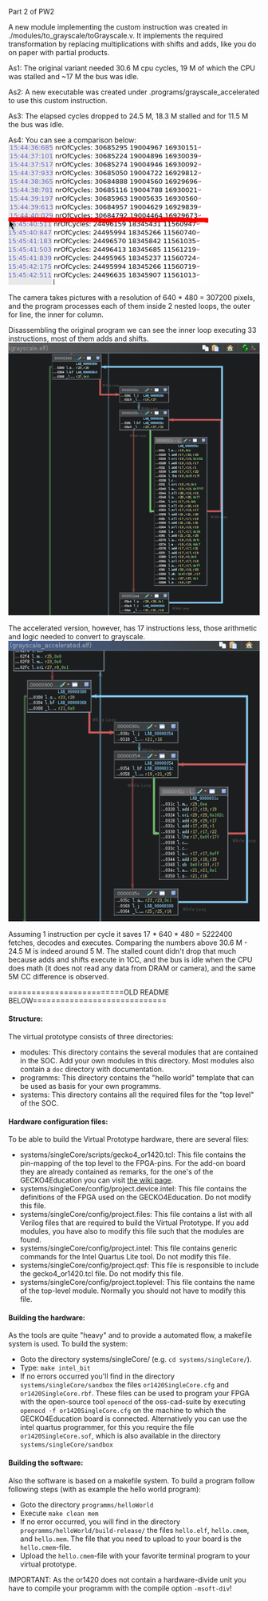 Part 2 of PW2

A new module implementing the custom instruction was created in ./modules/to_grayscale/toGrayscale.v. It implements the required transformation by replacing multiplications with shifts and adds, like you do on paper with partial products.

As1: The original variant needed 30.6 M cpu cycles, 19 M of which the CPU was stalled and ~17 M the bus was idle.

As2: A new executable was created under .programs/grayscale_accelerated to use this custom instruction.

As3: The elapsed cycles dropped to 24.5 M, 18.3 M stalled and for 11.5 M the bus was idle.

As4: You can see a comparison below:
![alt text](./assets/cc.png)

The camera takes pictures with a resolution of 640 * 480 = 307200 pixels, and the program processes each of them inside 2 nested loops, the outer for line, the inner for column.

Disassembling the original program we can see the inner loop executing 33 instructions, most of them adds and shifts.
![alt text](./assets/original_cfg.png)

The accelerated version, however, has 17 instructions less, those arithmetic and logic needed to convert to grayscale.
![alt text](./assets/accelerated_cfg.png)

Assuming 1 instruction per cycle it saves 17 * 640 * 480 = 5222400 fetches, decodes and executes. Comparing the numbers above 30.6 M - 24.5 M is indeed around 5 M. The stalled count didn't drop that much because adds and shifts execute in 1CC, and the bus is idle when the CPU does math (it does not read any data from DRAM or camera), and the same 5M CC difference is observed.















=========================OLD README BELOW=============================
#### Structure:

The virtual prototype consists of three directories:

- modules: This directory contains the several modules that are contained in the SOC. Add your own modules in this directory. Most modules also contain a ```doc``` directory with documentation.
- programms: This directory contains the "hello world" template that can be used as basis for your own programms.
- systems: This directory contains all the required files for the "top level" of the SOC.

#### Hardware configuration files:

To be able to build the Virtual Prototype hardware, there are several files:

- systems/singleCore/scripts/gecko4_or1420.tcl: This file contains the pin-mapping of the top level to the FPGA-pins. For the add-on board they are already contained as remarks, for the one's of the GECKO4Education you can visit [the wiki page](https://gecko-wiki.ti.bfh.ch/gecko4education_epfl:start).
- systems/singleCore/config/project.device.intel: This file contains the definitions of the FPGA used on the GECKO4Education. Do not modify this file.
- systems/singleCore/config/project.files: This file contains a list with all Verilog files that are required to build the Virtual Prototype. If you add modules, you have also to modify this file such that the modules are found.
- systems/singleCore/config/project.intel: This file contains generic commands for the Intel Quartus Lite tool. Do not modify this file.
- systems/singleCore/config/project.qsf: This file is responsible to include the gecko4_or1420.tcl file. Do not modify this file.
- systems/singleCore/config/project.toplevel: This file contains the name of the top-level module. Normally you should not have to modify this file.

#### Building the hardware:

As the tools are quite "heavy" and to provide a automated flow, a makefile system is used. To build the system:

- Goto the directory systems/singleCore/ (e.g. ```cd systems/singleCore/```).
- Type: ```make intel_bit```
- If no errors occurred you'll find in the directory ```systems/singleCore/sandbox``` the files ```or1420SingleCore.cfg``` and ```or1420SingleCore.rbf```. These files can be used to program your FPGA with the open-source tool ```openocd``` of the oss-cad-suite by executing ```openocd -f or1420SingleCore.cfg``` on the machine to which the GECKO4Education board is connected. Alternatively you can use the intel quartus programmer, for this you require the file ```or1420SingleCore.sof```, which is also available in the directory ```systems/singleCore/sandbox```

#### Building the software:

Also the software is based on a makefile system. To build a program follow following steps (with as example the hello world program):

- Goto the directory ```programms/helloWorld```
- Execute ```make clean mem```
- If no error occurred, you will find in the directory ```programms/helloWorld/build-release/``` the files ```hello.elf```, ```hello.cmem```, and ```hello.mem```. The file that you need to upload to your board is the ```hello.cmem```-file.
- Upload the ```hello.cmem```-file with your favorite terminal program to your virtual prototype.

IMPORTANT: As the or1420 does not contain a hardware-divide unit you have to compile your programm with the compile option ```-msoft-div```!
